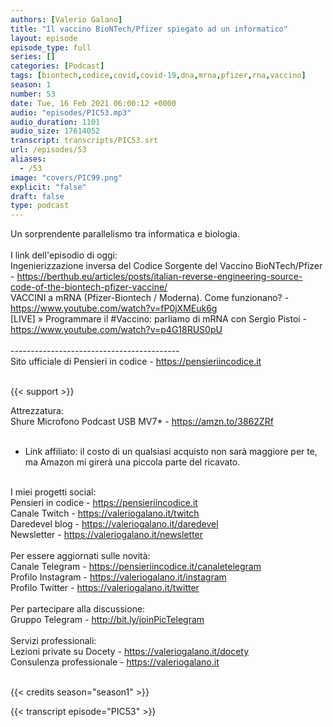 ```yaml
---
authors: [Valerio Galano]
title: "Il vaccino BioNTech/Pfizer spiegato ad un informatico"
layout: episode
episode_type: full
series: []
categories: [Podcast]
tags: [biontech,codice,covid,covid-19,dna,mrna,pfizer,rna,vaccino]
season: 1
number: 53
date: Tue, 16 Feb 2021 06:00:12 +0000
audio: "episodes/PIC53.mp3"
audio_duration: 1101
audio_size: 17614052
transcript: transcripts/PIC53.srt
url: /episodes/53
aliases: 
  - /53
image: "covers/PIC99.png"
explicit: "false"
draft: false
type: podcast
---
```

Un sorprendente parallelismo tra informatica e biologia.<br />
<br />
I link dell'episodio di oggi: <br />
Ingenierizzazione inversa del Codice Sorgente del Vaccino BioNTech/Pfizer - <a href="https://berthub.eu/articles/posts/italian-reverse-engineering-source-code-of-the-biontech-pfizer-vaccine/" rel="noopener">https://berthub.eu/articles/posts/italian-reverse-engineering-source-code-of-the-biontech-pfizer-vaccine/</a> <br />
VACCINI a mRNA (Pfizer-Biontech / Moderna). Come funzionano? - <a href="https://www.youtube.com/watch?v=fP0jXMEuk6g" rel="noopener">https://www.youtube.com/watch?v=fP0jXMEuk6g</a> <br />
[LIVE] » Programmare il #Vaccino​: parliamo di mRNA con Sergio Pistoi - <a href="https://www.youtube.com/watch?v=p4G18RUS0pU" rel="noopener">https://www.youtube.com/watch?v=p4G18RUS0pU</a> <br />
<br />
------------------------------------------<br />
Sito ufficiale di Pensieri in codice - <a href="https://pensieriincodice.it" rel="noopener">https://pensieriincodice.it</a> <br />
<br />


{{< support >}}

Attrezzatura:<br />
Shure Microfono Podcast USB MV7* - <a href="https://amzn.to/3862ZRf" rel="noopener">https://amzn.to/3862ZRf</a>  <br />
<br />
* Link affiliato: il costo di un qualsiasi acquisto non sarà maggiore per te, ma Amazon mi girerà una piccola parte del ricavato. <br />
<br />
I miei progetti social:<br />
Pensieri in codice - <a href="https://pensieriincodice.it" rel="noopener">https://pensieriincodice.it</a> <br />
Canale Twitch - <a href="https://valeriogalano.it/twitch" rel="noopener">https://valeriogalano.it/twitch</a> <br />
Daredevel blog - <a href="https://valeriogalano.it/daredevel" rel="noopener">https://valeriogalano.it/daredevel</a> <br />
Newsletter - <a href="https://valeriogalano.it/newsletter" rel="noopener">https://valeriogalano.it/newsletter</a> <br />
<br />
Per essere aggiornati sulle novità:<br />
Canale Telegram - <a href="https://pensieriincodice.it/canaletelegram" rel="noopener">https://pensieriincodice.it/canaletelegram</a> <br />
Profilo Instagram - <a href="https://valeriogalano.it/instagram" rel="noopener">https://valeriogalano.it/instagram</a> <br />
Profilo Twitter - <a href="https://valeriogalano.it/twitter" rel="noopener">https://valeriogalano.it/twitter</a> <br />
<br />
Per partecipare alla discussione:<br />
Gruppo Telegram - <a href="http://bit.ly/joinPicTelegram" rel="noopener">http://bit.ly/joinPicTelegram</a> <br />
<br />
Servizi professionali:<br />
Lezioni private su Docety - <a href="https://valeriogalano.it/docety" rel="noopener">https://valeriogalano.it/docety</a> <br />
Consulenza professionale - <a href="https://valeriogalano.it" rel="noopener">https://valeriogalano.it</a> <br />
<br />


{{< credits season="season1" >}}

<!-- more -->

{{< transcript episode="PIC53" >}}